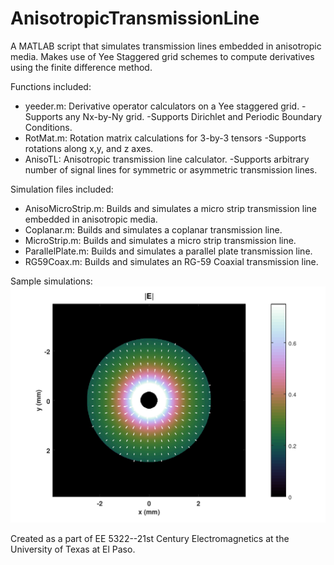 # AnisotropicTransmissionLine
A MATLAB script that simulates transmission lines embedded in anisotropic media.
Makes use of Yee Staggered grid schemes to compute derivatives using the finite difference method.

Functions included:
* yeeder.m: Derivative operator calculators on a Yee staggered grid.
  -Supports any Nx-by-Ny grid.
  -Supports Dirichlet and Periodic Boundary Conditions.
* RotMat.m: Rotation matrix calculations for 3-by-3 tensors
  -Supports rotations along x,y, and z axes.
* AnisoTL:  Anisotropic transmission line calculator.
  -Supports arbitrary number of signal lines for symmetric or asymmetric transmission lines.
  
Simulation files included:
* AnisoMicroStrip.m:  Builds and simulates a micro strip transmission line embedded in anisotropic media.
* Coplanar.m:         Builds and simulates a coplanar transmission line.
* MicroStrip.m:       Builds and simulates a micro strip transmission line.
* ParallelPlate.m:    Builds and simulates a parallel plate transmission line.
* RG59Coax.m:         Builds and simulates an RG-59 Coaxial transmission line.

Sample simulations:
![RG-59 Coaxial Cable](https://github.com/TasartirAmras/AnisotropicTransmissionLine/blob/master/Graphics/CoaxE.png)

Created as a part of EE 5322--21st Century Electromagnetics at the University of Texas at El Paso.

